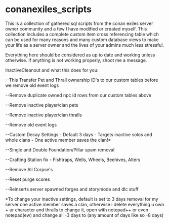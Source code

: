 # conanexiles_scripts
This is a collection of gathered sql scripts from the conan exiles server owner community and a few I have modified or created myself.  This collection includes a complete custom item cross referencing table which can be used for many reasons and many custom database views to make your life as a server owner and the lives of your admins much less stressful.


Everything here should be considered as up to date and working unless otherwise.  If anything is not working properly, shoot me a message.


InactiveCleanout and what this does for you:

--This Transfer Pet and Thrall ownership ID's to our custom tables before we remove old event logs

--Remove duplicate owned npc id rows from our custom tables above 

--Remove inactive player/clan pets

--Remove inactive player/clan thralls

--Remove old event logs 

--Custom Decay Settings - Default 3 days - Targets inactive solos and whole clans - One active member saves the clan!*

--Single and Double Foundation/Pillar spam removal

--Crafting Station fix - Fishtraps, Wells, Wheels, Beehives, Alters

--Remove All Corpse's 

--Reset purge scores

--Reinserts server spawned forges and storymode and dlc stuff


*To change your inactive settings, default is set to 3 days removal for my server
one active member saves a clan, otherwise i delete everything u own + ur character and thralls
to change it, open with notepad++ or even notepad(ew)  and change all    -3 days   to    (any amount of days like so -8 days)
